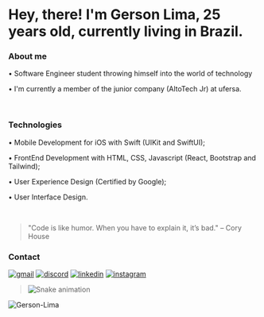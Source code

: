 <h1 align="left">Hey, there! I'm Gerson Lima, 25 years old, currently living in Brazil.</h1>

### About me

• Software Engineer student throwing himself into the world of technology

• I'm currently a member of the junior company (AltoTech Jr) at ufersa.

<br>

### Technologies

• Mobile Development for iOS with Swift (UIKit and SwiftUI);

• FrontEnd Development with HTML, CSS, Javascript (React, Bootstrap and Tailwind);

• User Experience Design (Certified by Google);

• User Interface Design.

<br>

>"Code is like humor. When you have to explain it, it’s bad." – Cory House



### Contact

[![gmail](https://img.shields.io/badge/Gmail-D14836?style=for-the-badge&logo=gmail&logoColor=white)](mailto:gersondouglas2011@gmail.com)
[![discord](https://img.shields.io/badge/Discord-7289DA?style=for-the-badge&logo=discord&logoColor=white)](https://discord.com/users/gersonlima)
[![linkedin](https://img.shields.io/badge/LinkedIn-0077B5?style=for-the-badge&logo=linkedin&logoColor=white&logo=linkedin)](https://www.linkedin.com/in/gersonlima1/)
[![instagram](https://img.shields.io/badge/Instagram-E4405F?style=for-the-badge&logo=instagram&logoColor=white)](https://www.instagram.com/gersondlima/)

>![Snake animation](https://github.com/igor93araujo/rafaballerini/blob/output/github-contribution-grid-snake.svg)
 

<p align="left"> <img src="https://komarev.com/ghpvc/?username=Gerson-Lima" alt="Gerson-Lima" /> </p>



